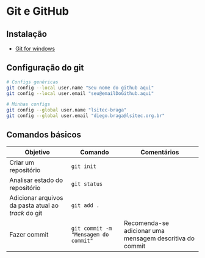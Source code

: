 # Git e GitHub

## Instalação

- [Git for windows](https://git-scm.com/)

## Configuração do git

```bash
# Configs genéricas
git config --local user.name "Seu nome do github aqui"
git config --local user.email "seu@emailDoGithub.aqui"

# Minhas configs
git config --global user.name "lsitec-braga"
git config --global user.email "diego.braga@lsitec.org.br"
```

## Comandos básicos

Objetivo|Comando|Comentários
-|-|-
Criar um repositório|`git init`|
Analisar estado do repositório|`git status`|
Adicionar arquivos da pasta atual ao *track* do git|`git add .`|
Fazer commit|`git commit -m "Mensagem do commit"`|Recomenda-se adicionar uma mensagem descritiva do commit

<!--stackedit_data:
eyJoaXN0b3J5IjpbLTk3NDk1ODIwMywtMTgwMTYzMDAzMiw5Nj
MyNTY4MjksLTE5NDE0OTU3MzMsLTg1MjgxNjg2OSwyMDc0MjU4
ODU5LDIwODUzNjg3ODldfQ==
-->